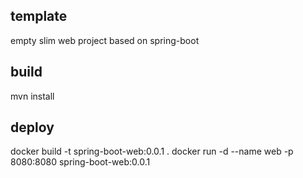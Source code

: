 template
--------
empty slim web project based on spring-boot

build
-----

mvn install

deploy
------

docker build -t spring-boot-web:0.0.1 .
docker run -d --name web -p 8080:8080 spring-boot-web:0.0.1


